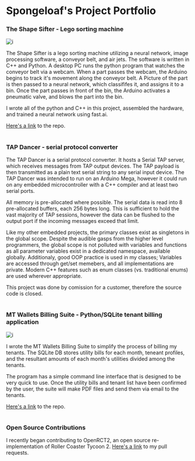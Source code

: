 # Spongeloaf's Project Portfolio

### The Shape Sifter - Lego sorting machine 
![i](https://camo.githubusercontent.com/75789259a97372c03b6daad6cf308c240ec19da6/68747470733a2f2f692e696d6775722e636f6d2f4c3076664f54372e6a7067)

The Shape Sifter is a lego sorting machine utilizing a neural network, image processing software, a conveyor belt, and air jets. The software is written in C++ and Python. A desktop PC runs the python program that watches the conveyor belt via a webcam. When a part passes the webcam, the Arduino begins to track it's movement along the conveyor belt. A Picture of the part is then passed to a neural network, which classififes it, and assigns it to a bin. Once the part passes in front of the bin, the Arduino activates a pneumatic valve, and blows the part into the bin.

I wrote all of the python and C++ in this project, assembled the hardware, and trained a neural network using fast.ai. 

[Here's a link](https://github.com/Spongeloaf/the-shape-sifter) to the repo.

# 
### TAP Dancer - serial protocol converter

The TAP Dancer is a serial protocol converter. It hosts a Serial TAP server, which receives messages from TAP output devices.  The TAP payload is then transmitted as a plain text serial string to any serial input device. The TAP Dancer was intended to run on an Arduino Mega, however it could run on any embedded microcontroller with a C++ compiler and at least two serial ports.

All memory is pre-allocated where possible. The serial data is read into 8 pre-allocated buffers, each 256 bytes long. This is sufficient to hold the vast majority of TAP sessions, however the data can be flushed to the output port if the incoming messages exceed that limit. 

Like my other embedded projects, the primary classes exist as singletons in the global scope. Despite the audible gasps from the higher level programmers, the global scope is not polluted with variables and functions as all parameter variables exist in a dedicated namespace, available globally. Additionaly, good OOP practice is used in my classes; Variables are accessed through get/set memebers, and all implementations are private. Modern C++ features such as enum classes (vs. traditional enums) are used wherever appropriate.

This project was done by comission for a customer, therefore the source code is closed.

#
### MT Wallets Billing Suite - Python/SQLite tenant billing application
![i](https://camo.githubusercontent.com/e67db98fb58c1785eb81ed7c05e3023163ba5179/68747470733a2f2f692e696d6775722e636f6d2f4a3442335132732e706e67)

I wrote the MT Wallets Billing Suite to simplify the process of billing my tenants. The SQLite DB stores utility bills for each month, teneant profiles, and the resultant amounts of each month's utilities divided among the tenants. 

The program has a simple command line interface that is designed to be very quick to use. Once the utility bills and tenant list have been confirmed by the user, the suite will make PDF files and send them via email to the tenants.

[Here's a link](https://github.com/Spongeloaf/mt_wallets_billing) to the repo.

#
### Open Source Contributions
I recently began contributing to OpenRCT2, an open source re-implementation of Roller Coaster Tycoon 2. 
[Here's a link](https://github.com/OpenRCT2/OpenRCT2/pulls?utf8=%E2%9C%93&q=is%3Apr+author%3ASpongeloaf+) to my pull requests.
